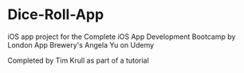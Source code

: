 # Dice-Roll-App
iOS app project for the Complete iOS App Development Bootcamp by London App Brewery's Angela Yu on Udemy

Completed by Tim Krull as part of a tutorial
